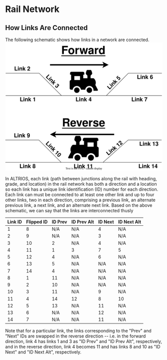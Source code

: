 # Rail Network

## How Links Are Connected
The following schematic shows how links in a network are connected.  
![Conceptual schematic of rail network links in ALTRIOS](./rail%20track%20network.drawio.svg)

In ALTRIOS, each link (path between junctions along the rail with heading, grade, and location) in the rail network has both a direction and a location so each link has a unique link identification (ID) number for each direction.   Each link can must be connected to at least one other link and up to four other links, two in each direction, comprising a previous link, an alternate previous link, a next link, and an alternate next link. Based on the above schematic, we can say that the links are interconnected thusly

| Link ID | Flipped ID | ID Prev | ID Prev Alt | ID Next | ID Next Alt |
|---------|------------|---------|-------------|---------|-------------|
| 1       | 8          | N/A     | N/A         | 4       | N/A         |
| 2       | 9          | N/A     | N/A         | 3       | N/A         |
| 3       | 10         | 2       | N/A         | 4       | N/A         |
| 4       | 11         | 1       | 3           | 7       | 5           |
| 5       | 12         | 4       | N/A         | 6       | N/A         |
| 6       | 13         | 5       | N/A         | N/A     | N/A         |
| 7       | 14         | 4       | N/A         | N/A     | N/A         |
| 8       | 1          | 11      | N/A         | N/A     | N/A         |
| 9       | 2          | 10      | N/A         | N/A     | N/A         |
| 10      | 3          | 11      | N/A         | 9       | N/A         |
| 11      | 4          | 14      | 12          | 8       | 10          |
| 12      | 5          | 13      | N/A         | 11      | N/A         |
| 13      | 6          | N/A     | N/A         | 12      | N/A         |
| 14      | 7          | N/A     | N/A         | 11      | N/A         |

Note that for a particular link, the links corresponding to the "Prev" and "Next" IDs are swapped in the reverse direction -- i.e. in the forward direction, link 4 has links 1 and 3 as "ID Prev" and "ID Prev Alt", respectively, and in the reverse direction, link 4 becomes 11 and has links 8 and 10 as "ID Next" and "ID Next Alt", respectively.  